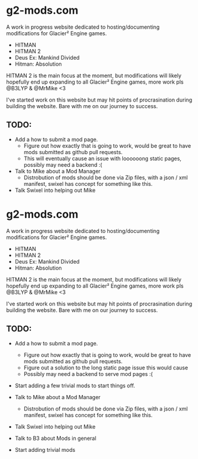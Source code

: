 # g2-mods.com

A work in progress website dedicated to hosting/documenting modifications for Glacier² Engine games.

- HITMAN
- HITMAN 2
- Deus Ex: Mankind Divided
- Hitman: Absolution

HITMAN 2 is the main focus at the moment, but modifications will likely hopefully end up expanding to all Glacier² Engine games, more work pls @B3LYP & @MrMike <3

I've started work on this website but may hit points of procrasination during building the website. 
Bare with me on our journey to success.

## TODO: 
- Add a how to submit a mod page.
	- Figure out how exactly that is going to work, would be great to have mods submitted as github pull requests.
	- This will eventually cause an issue with loooooong static pages, possibly may need a backend :(
- Talk to Mike about a Mod Manager
	- Distrobution of mods should be done via Zip files, with a json / xml manifest, swixel has concept for something like this.
- Talk Swixel into helping out Mike
# g2-mods.com

A work in progress website dedicated to hosting/documenting modifications for Glacier² Engine games.

- HITMAN
- HITMAN 2
- Deus Ex: Mankind Divided
- Hitman: Absolution

HITMAN 2 is the main focus at the moment, but modifications will likely hopefully end up expanding to all Glacier² Engine games, more work pls @B3LYP & @MrMike <3

I've started work on this website but may hit points of procrasination during building the website. 
Bare with me on our journey to success.

## TODO: 
- Add a how to submit a mod page.
	- Figure out how exactly that is going to work, would be great to have mods submitted as github pull requests.
	- Figure out a solution to the long static page issue this would cause
	- Possibly may need a backend to serve mod pages :(
	
- Start adding a few trivial mods to start things off.

- Talk to Mike about a Mod Manager
	- Distrobution of mods should be done via Zip files, with a json / xml manifest, swixel has concept for something like this.

- Talk Swixel into helping out Mike

- Talk to B3 about Mods in general
- Start adding trivial mods
